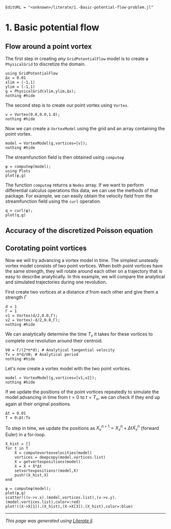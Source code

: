 ```@meta
EditURL = "<unknown>/literate/1.-Basic-potential-flow-problem.jl"
```

# 1. Basic potential flow

## Flow around a point vortex

The first step in creating *any* `GridPotentialFlow` model is to create a `PhysicalGrid` to discretize the domain.

```@example 1.-Basic-potential-flow-problem
using GridPotentialFlow
Δx = 0.01
xlim = (-1,1)
ylim = (-1,1)
g = PhysicalGrid(xlim,ylim,Δx);
nothing #hide
```

The second step is to create our point vortex using `Vortex`.

```@example 1.-Basic-potential-flow-problem
v = Vortex(0.0,0.0,1.0);
nothing #hide
```

Now we can create a `VortexModel` using the grid and an array containing the point vortex.

```@example 1.-Basic-potential-flow-problem
model = VortexModel(g,vortices=[v]);
nothing #hide
```

The streamfunction field is then obtained using `computeψ`

```@example 1.-Basic-potential-flow-problem
ψ = computeψ(model);
using Plots
plot(ψ,g)
```

The function `computeψ` returns a `Nodes` array. If we want to perform differential calculus operations this data, we can use the methods of that package. For example, we can easily obtain the velocity field from the streamfunction field using the `curl` operation.

```@example 1.-Basic-potential-flow-problem
q = curl(ψ);
plot(q,g)
```

## Accuracy of the discretized Poisson equation

## Corotating point vortices
Now we will try advancing a vortex model in time. The simplest unsteady vortex model consists of two point vortices. When both point vortices have the same strength, they will rotate around each other on a trajectory that is easy to describe analytically. In this example, we will compare the analytical and simulated trajectories during one revolution.

First create two vortices at a distance $d$ from each other and give them a strength $\Gamma$

```@example 1.-Basic-potential-flow-problem
d = 1
Γ = 1
v1 = Vortex(d/2,0.0,Γ);
v2 = Vortex(-d/2,0.0,Γ);
nothing #hide
```

We can analytically determine the time $T_v$ it takes for these vortices to complete one revolution around their centroid.

```@example 1.-Basic-potential-flow-problem
Vθ = Γ/(2*π*d); # Analytical tangential velocity
Tv = π*d/Vθ; # Analytical period
nothing #hide
```

Let's now create a vortex model with the two point vortices.

```@example 1.-Basic-potential-flow-problem
model = VortexModel(g,vortices=[v1,v2]);
nothing #hide
```

If we update the positions of the point vortices repeatedly to simulate the model advancing in time from $t=0$ to $t=T_v$, we can check if they end up again at their original positions.

```@example 1.-Basic-potential-flow-problem
Δt = 0.01
T = 0:Δt:Tv
```

To step in time, we update the positions as $X^{n+1}_v = X^{n}_v + Δt Ẋ^{n}_v$ (forward Euler) in a for-loop.

```@example 1.-Basic-potential-flow-problem
X_hist = []
for t in T
    Ẋ = computevortexvelocities(model)
    vortices = deepcopy(model.vortices.list)
    X = getvortexpositions(model)
    X = X + Ẋ*Δt
    setvortexpositions!(model,X)
    push!(X_hist,X)
end

ψ = computeψ(model);
plot(ψ,g)
scatter!((v->v.x).(model.vortices.list),(v->v.y).(model.vortices.list),color=:red)
plot!((X->X[1]).(X_hist),(X->X[3]).(X_hist),color=:blue)
```

---

*This page was generated using [Literate.jl](https://github.com/fredrikekre/Literate.jl).*

